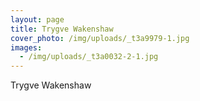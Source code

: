 ```yaml
---
layout: page
title: Trygve Wakenshaw
cover_photo: /img/uploads/_t3a9979-1.jpg
images:
  - /img/uploads/_t3a0032-2-1.jpg
---
```

Trygve Wakenshaw
